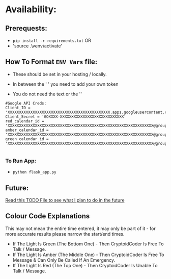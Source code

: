 # Availability:

## Prerequests:
- `pip install -r requirements.txt`
OR
- 'source .\venv\activate'

## How To Format `ENV Vars` file:
- These should be set in your hosting / locally.

- In between the ' ' you need to add your own token
- You do not need the text or the ''
```
#Google API Creds:
Client_ID = 'XXXXXXXXXXXXXXXXXXXXXXXXXXXXXXXXXXXXXXXXXXXXX.apps.googleusercontent.com'
Client_Secret = 'GOXXXX-XXXXXXXXXXXXXXXXXXXXXXXXXXXX'
red_calendar_id = 'XXXXXXXXXXXXXXXXXXXXXXXXXXXXXXXXXXXXXXXXXXXXXXXXXXXXXXXXXXXXXXXX@group.calendar.google.com'
amber_calendar_id = 'XXXXXXXXXXXXXXXXXXXXXXXXXXXXXXXXXXXXXXXXXXXXXXXXXXXXXXXXXXXXXXXX@group.calendar.google.com'
green_calendar_id = 'XXXXXXXXXXXXXXXXXXXXXXXXXXXXXXXXXXXXXXXXXXXXXXXXXXXXXXXXXXXXXXXX@group.calendar.google.com'


```

### To Run App:
- `python flask_app.py`


## Future:
[Read this TODO File to see what I plan to do in the future](TODO)

## Colour Code Explanations

This may not mean the entire time entered, it may only be part of it - for more accurate results please narrow the start/end times.

- If The Light Is Green (The Bottom One) - Then CryptoidCoder Is Free To Talk / Message.
- If The Light Is Amber (The Middle One) - Then CryptoidCoder Is Free To Message & Can Only Be Called If An Emergency.
- If The Light Is Red (The Top One) - Then CryptoidCoder Is Unable To Talk / Message.